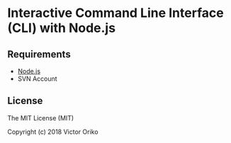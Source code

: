 # Interactive Command Line Interface (CLI) with Node.js


## Requirements

* [Node.js](http://nodejs.org/)
* SVN Account

## License

The MIT License (MIT)

Copyright (c) 2018 Victor Oriko
